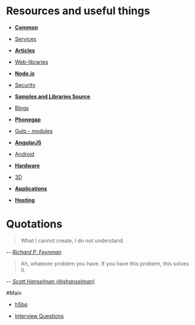 # Resources and useful things 

* [**Common**](https://github.com/VanDalkvist/resources/blob/master/common.md)

* [Services](https://github.com/VanDalkvist/resources/blob/master/services.md)

* [**Articles**](https://github.com/VanDalkvist/resources/blob/master/articles.md)

* [Web-libraries](https://github.com/VanDalkvist/resources/blob/master/web-libraries.md)

* [**Node.js**](https://github.com/VanDalkvist/resources/blob/master/node.js.md)

* [Security](https://github.com/VanDalkvist/resources/blob/master/security.md)

* [**Samples and Libraries Source**](https://github.com/VanDalkvist/resources/blob/master/samples-and-libraries.md)

* [Blogs](https://github.com/VanDalkvist/resources/blob/master/blogs.md)

* [**Phonegap**](https://github.com/VanDalkvist/resources/blob/master/phonegap.md)

* [Gulp - modules](https://github.com/VanDalkvist/resources/blob/master/gulp-plugins.md)

* [**AngularJS**](https://github.com/VanDalkvist/resources/blob/master/angular.md)

* [Android](https://github.com/VanDalkvist/resources/blob/master/android.md)

* [**Hardware**](https://github.com/VanDalkvist/resources/blob/master/hardware.md)

* [3D](https://github.com/VanDalkvist/resources/blob/master/3D.md)

* [**Applications**](https://github.com/VanDalkvist/resources/blob/master/applications.md)

* [**Hosting**](https://github.com/VanDalkvist/resources/blob/master/hosting.md)

# Quotations

> What I cannot create, I do not understand.

   -- [*Richard P. Feynman*](http://en.wikipedia.org/wiki/Richard_Feynman)

> Ah, whatever problem you have. If you have this problem, this solves it.

   -- [*Scott Hanselman (@shanselman)*](https://twitter.com/shanselman/status/461532471037677568)


#Main

* [h5bp](https://h5bp.github.io/)

* [Interview Questions](https://github.com/h5bp/Front-end-Developer-Interview-Questions)

